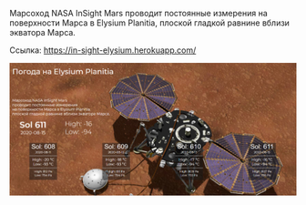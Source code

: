 Марсоход NASA InSight Mars проводит постоянные измерения на поверхности Марса в Elysium Planitia, плоской гладкой равнине вблизи экватора Марса.

Ссылка: https://in-sight-elysium.herokuapp.com/

![screenshot](readme-assets/img.png)